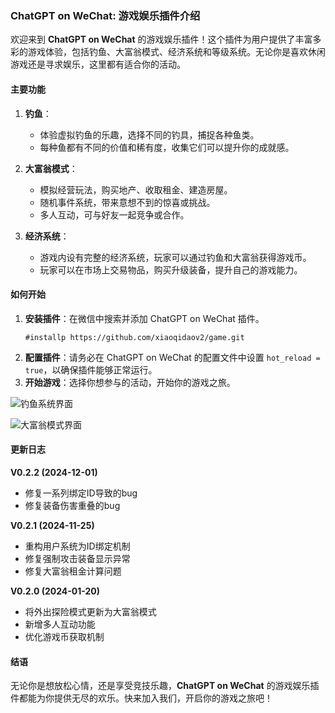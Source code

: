 ### ChatGPT on WeChat: 游戏娱乐插件介绍

欢迎来到 **ChatGPT on WeChat** 的游戏娱乐插件！这个插件为用户提供了丰富多彩的游戏体验，包括钓鱼、大富翁模式、经济系统和等级系统。无论你是喜欢休闲游戏还是寻求娱乐，这里都有适合你的活动。

#### 主要功能

1. **钓鱼**：
   - 体验虚拟钓鱼的乐趣，选择不同的钓具，捕捉各种鱼类。
   - 每种鱼都有不同的价值和稀有度，收集它们可以提升你的成就感。

2. **大富翁模式**：
   - 模拟经营玩法，购买地产、收取租金、建造房屋。
   - 随机事件系统，带来意想不到的惊喜或挑战。
   - 多人互动，可与好友一起竞争或合作。

3. **经济系统**：
   - 游戏内设有完整的经济系统，玩家可以通过钓鱼和大富翁获得游戏币。
   - 玩家可以在市场上交易物品，购买升级装备，提升自己的游戏能力。

#### 如何开始

1. **安装插件**：在微信中搜索并添加 ChatGPT on WeChat 插件。
   ```
   #installp https://github.com/xiaoqidaov2/game.git
   ```
2. **配置插件**：请务必在 ChatGPT on WeChat 的配置文件中设置 `hot_reload = true`，以确保插件能够正常运行。
3. **开始游戏**：选择你想参与的活动，开始你的游戏之旅。

![钓鱼系统界面](https://github.com/user-attachments/assets/ec039c64-de58-4c5c-83ef-97e2c61643d3)

![大富翁模式界面](https://github.com/user-attachments/assets/78780e9e-cdd0-48f4-8d6b-28fd0c63616c)

#### 更新日志

**V0.2.2 (2024-12-01)**
- 修复一系列绑定ID导致的bug
- 修复装备伤害重叠的bug

**V0.2.1 (2024-11-25)**
- 重构用户系统为ID绑定机制
- 修复强制攻击装备显示异常
- 修复大富翁租金计算问题

**V0.2.0 (2024-01-20)**
- 将外出探险模式更新为大富翁模式
- 新增多人互动功能
- 优化游戏币获取机制



  

#### 结语

无论你是想放松心情，还是享受竞技乐趣，**ChatGPT on WeChat** 的游戏娱乐插件都能为你提供无尽的欢乐。快来加入我们，开启你的游戏之旅吧！
